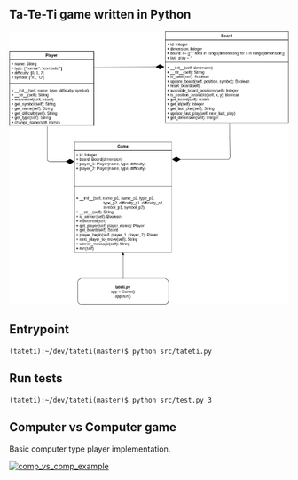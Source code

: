 ## Ta-Te-Ti game written in Python

![Figura 1](https://github.com/joagonzalez/tateti/blob/master/doc/tateti.png)

## Entrypoint
```
(tateti):~/dev/tateti(master)$ python src/tateti.py 

```

## Run tests
```
(tateti):~/dev/tateti(master)$ python src/test.py 3
```

## Computer vs Computer game
Basic computer type player implementation.

[![comp_vs_comp_example](https://img.youtube.com/vi/ENZqQ-WKYL4/0.jpg)](https://www.youtube.com/watch?v=ENZqQ-WKYL4)


